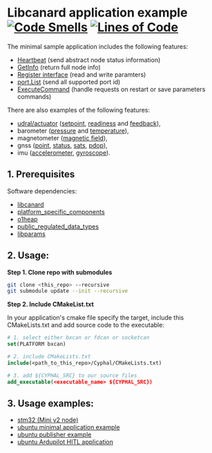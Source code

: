 # Libcanard application example [![Code Smells](https://sonarcloud.io/api/project_badges/measure?project=RaccoonlabDev_libcanard_stm32_cyphal&metric=code_smells)](https://sonarcloud.io/summary/new_code?id=RaccoonlabDev_libcanard_stm32_cyphal) [![Lines of Code](https://sonarcloud.io/api/project_badges/measure?project=RaccoonlabDev_libcanard_stm32_cyphal&metric=ncloc)](https://sonarcloud.io/summary/new_code?id=RaccoonlabDev_libcanard_stm32_cyphal)

The minimal sample application includes the following features:
- [Heartbeat](https://github.com/OpenCyphal/public_regulated_data_types/blob/master/uavcan/node/7509.Heartbeat.1.0.dsdl) (send abstract node status information)
- [GetInfo](https://github.com/OpenCyphal/public_regulated_data_types/blob/master/uavcan/node/430.GetInfo.1.0.dsdl) (return full node info)
- [Register interface](https://github.com/OpenCyphal/public_regulated_data_types/tree/master/uavcan/register) (read and write paramters)
- [port.List](https://github.com/OpenCyphal/public_regulated_data_types/blob/master/uavcan/node/port/7510.List.0.1.dsdl) (send all supported port id)
- [ExecuteCommand](https://github.com/OpenCyphal/public_regulated_data_types/blob/master/uavcan/node/435.ExecuteCommand.1.0.dsdl) (handle requests on restart or save parameters commands)

There are also examples of the following features:

- [udral/actuator](https://github.com/OpenCyphal/public_regulated_data_types/tree/master/reg/udral/service/actuator) ([setpoint](https://github.com/OpenCyphal/public_regulated_data_types/blob/master/reg/udral/service/actuator/common/sp/Vector4.0.1.dsdl), [readiness](https://github.com/OpenCyphal/public_regulated_data_types/blob/master/reg/udral/service/common/Readiness.0.1.dsdl) and [feedback](https://github.com/OpenCyphal/public_regulated_data_types/blob/master/reg/udral/service/actuator/common/Feedback.0.1.dsdl)),
- barometer ([pressure](https://github.com/OpenCyphal/public_regulated_data_types/blob/master/uavcan/si/sample/pressure/Scalar.1.0.dsdl) and [temperature](https://github.com/OpenCyphal/public_regulated_data_types/blob/master/uavcan/si/sample/temperature/Scalar.1.0.dsdl)),
- magnetometer ([magnetic field](https://github.com/OpenCyphal/public_regulated_data_types/blob/master/uavcan/si/sample/magnetic_field_strength/Vector3.1.0.dsdl)),
- gnss ([point](https://github.com/OpenCyphal/public_regulated_data_types/blob/master/reg/udral/physics/kinematics/geodetic/PointStateVarTs.0.1.dsdl), [status](https://github.com/OpenCyphal/public_regulated_data_types/blob/master/uavcan/primitive/scalar/Integer16.1.0.dsdl), [sats](https://github.com/OpenCyphal/public_regulated_data_types/blob/master/uavcan/primitive/scalar/Integer16.1.0.dsdl), [pdop](https://github.com/OpenCyphal/public_regulated_data_types/blob/master/uavcan/primitive/scalar/Integer16.1.0.dsdl)),
- imu ([accelerometer](https://github.com/OpenCyphal/public_regulated_data_types/blob/master/uavcan/si/sample/acceleration/Vector3.1.0.dsdl), [gyroscope](https://github.com/OpenCyphal/public_regulated_data_types/blob/master/uavcan/si/sample/angular_velocity/Vector3.1.0.dsdl)).

## 1. Prerequisites

Software dependencies:
- [libcanard](https://github.com/OpenCyphal/libcanard)
- [platform_specific_components](https://github.com/OpenCyphal-Garage/platform_specific_components)
- [o1heap](https://github.com/pavel-kirienko/o1heap)
- [public_regulated_data_types](https://github.com/OpenCyphal/public_regulated_data_types)
- [libparams](https://github.com/PonomarevDA/libparams/tree/main/libparams)

## 2. Usage:

**Step 1. Clone repo with submodules**

```bash
git clone <this_repo> --recursive
git submodule update --init --recursive
```

**Step 2. Include CMakeList.txt**

In your application's cmake file specify the target, include this CMakeLists.txt and add source code to the executable:

```cmake
# 1. select either bxcan or fdcan or socketcan
set(PLATFORM bxcan)

# 2. include CMakeLists.txt
include(<path_to_this_repo>/Cyphal/CMakeLists.txt)

# 3. add ${CYPHAL_SRC} to our source files
add_executable(<executable_name> ${CYPHAL_SRC})
```

## 3. Usage examples:

- [stm32 (Mini v2 node)](https://github.com/RaccoonlabDev/mini_v2_node)
- [ubuntu minimal application example](examples/ubuntu_minimal)
- [ubuntu publisher example](examples/ubuntu_publisher_example)
- [ubuntu Ardupilot HITL application](examples/autopilot_hitl)
